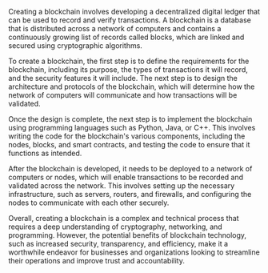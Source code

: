 Creating a blockchain involves developing a decentralized digital ledger that can be used to record and verify transactions. A blockchain is a database that is distributed across a network of computers and contains a continuously growing list of records called blocks, which are linked and secured using cryptographic algorithms.

To create a blockchain, the first step is to define the requirements for the blockchain, including its purpose, the types of transactions it will record, and the security features it will include. The next step is to design the architecture and protocols of the blockchain, which will determine how the network of computers will communicate and how transactions will be validated.

Once the design is complete, the next step is to implement the blockchain using programming languages such as Python, Java, or C++. This involves writing the code for the blockchain's various components, including the nodes, blocks, and smart contracts, and testing the code to ensure that it functions as intended.

After the blockchain is developed, it needs to be deployed to a network of computers or nodes, which will enable transactions to be recorded and validated across the network. This involves setting up the necessary infrastructure, such as servers, routers, and firewalls, and configuring the nodes to communicate with each other securely.

Overall, creating a blockchain is a complex and technical process that requires a deep understanding of cryptography, networking, and programming. However, the potential benefits of blockchain technology, such as increased security, transparency, and efficiency, make it a worthwhile endeavor for businesses and organizations looking to streamline their operations and improve trust and accountability.